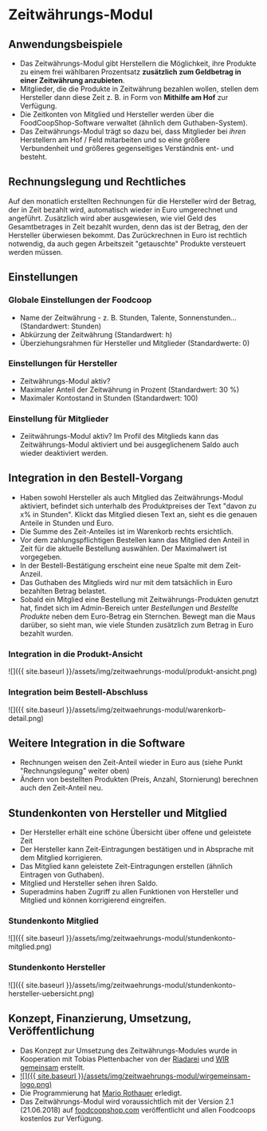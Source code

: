 # Zeitwährungs-Modul

## Anwendungsbeispiele
* Das Zeitwährungs-Modul gibt Herstellern die Möglichkeit, ihre Produkte zu einem frei wählbaren Prozentsatz **zusätzlich zum Geldbetrag in einer Zeitwährung anzubieten**.
* Mitglieder, die die Produkte in Zeitwährung bezahlen wollen, stellen dem Hersteller dann diese Zeit z. B. in Form von **Mithilfe am Hof** zur Verfügung.
* Die Zeitkonten von Mitglied und Hersteller werden über die FoodCoopShop-Software verwaltet (ähnlich dem Guthaben-System).
* Das Zeitwährungs-Modul trägt so dazu bei, dass Mitglieder bei *ihren* Herstellern am Hof / Feld mitarbeiten und so eine größere Verbundenheit und größeres gegenseitiges Verständnis ent- und besteht.

## Rechnungslegung und Rechtliches
Auf den monatlich erstellten Rechnungen für die Hersteller wird der Betrag, der in Zeit bezahlt wird, automatisch wieder in Euro umgerechnet und angeführt. Zusätzlich wird aber ausgewiesen, wie viel Geld des Gesamtbetrages in Zeit bezahlt wurden, denn das ist der Betrag, den der Hersteller überwiesen bekommt. Das Zurückrechnen in Euro ist rechtlich notwendig, da auch gegen Arbeitszeit "getauschte" Produkte versteuert werden müssen.

## Einstellungen

### Globale Einstellungen der Foodcoop
* Name der Zeitwährung - z. B. Stunden, Talente, Sonnenstunden... (Standardwert: Stunden)
* Abkürzung der Zeitwährung (Standardwert: h)
* Überziehungsrahmen für Hersteller und Mitglieder (Standardwerte: 0)

### Einstellungen für Hersteller
* Zeitwährungs-Modul aktiv?
* Maximaler Anteil der Zeitwährung in Prozent (Standardwert: 30 %)
* Maximaler Kontostand in Stunden (Standardwert: 100)

### Einstellung für Mitglieder
* Zeiitwährungs-Modul aktiv? Im Profil des Mitglieds kann das Zeitwährungs-Modul aktiviert und bei ausgeglichenem Saldo auch wieder deaktiviert werden.

## Integration in den Bestell-Vorgang
* Haben sowohl Hersteller als auch Mitglied das Zeitwährungs-Modul aktiviert, befindet sich unterhalb des Produktpreises der Text "davon zu x% in Stunden". Klickt das Mitglied diesen Text an, sieht es die genauen Anteile in Stunden und Euro.
* Die Summe des Zeit-Anteiles ist im Warenkorb rechts ersichtlich.
* Vor dem zahlungspflichtigen Bestellen kann das Mitglied den Anteil in Zeit für die aktuelle Bestellung auswählen. Der Maximalwert ist vorgegeben.
* In der Bestell-Bestätigung erscheint eine neue Spalte mit dem Zeit-Anzeil.
* Das Guthaben des Mitglieds wird nur mit dem tatsächlich in Euro bezahlten Betrag belastet.
* Sobald ein Mitglied eine Bestellung mit Zeitwährungs-Produkten genutzt hat, findet sich im Admin-Bereich unter *Bestellungen* und *Bestellte Produkte* neben dem Euro-Betrag ein Sternchen. Bewegt man die Maus darüber, so sieht man, wie viele Stunden zusätzlich zum Betrag in Euro bezahlt wurden.

### Integration in die Produkt-Ansicht
![]({{ site.baseurl }}/assets/img/zeitwaehrungs-modul/produkt-ansicht.png)

### Integration beim Bestell-Abschluss
![]({{ site.baseurl }}/assets/img/zeitwaehrungs-modul/warenkorb-detail.png)

## Weitere Integration in die Software
* Rechnungen weisen den Zeit-Anteil wieder in Euro aus (siehe Punkt "Rechnungslegung" weiter oben)
* Ändern von bestellten Produkten (Preis, Anzahl, Stornierung) berechnen auch den Zeit-Anteil neu.

## Stundenkonten von Hersteller und Mitglied
* Der Hersteller erhält eine schöne Übersicht über offene und geleistete Zeit
* Der Hersteller kann Zeit-Eintragungen bestätigen und in Absprache mit dem Mitglied korrigieren.
* Das Mitglied kann geleistete Zeit-Eintragungen erstellen (ähnlich Eintragen von Guthaben).
* Mitglied und Hersteller sehen ihren Saldo.
* Superadmins haben Zugriff zu allen Funktionen von Hersteller und Mitglied und können korrigierend eingreifen.

### Stundenkonto Mitglied
![]({{ site.baseurl }}/assets/img/zeitwaehrungs-modul/stundenkonto-mitglied.png)

### Stundenkonto Hersteller
![]({{ site.baseurl }}/assets/img/zeitwaehrungs-modul/stundenkonto-hersteller-uebersicht.png)

## Konzept, Finanzierung, Umsetzung, Veröffentlichung
* Das Konzept zur Umsetzung des Zeitwährungs-Modules wurde in Kooperation mit Tobias Plettenbacher von der [Riadarei](http://www.riadarei.at) und [WIR gemeinsam](http://www.wirgemeinsam.net) erstellt.
* [![]({{ site.baseurl }}/assets/img/zeitwaehrungs-modul/wirgemeinsam-logo.png)](http://www.wirgemeinsam.net)
* Die Programmierung hat [Mario Rothauer](https://www.rothauer-it.com) erledigt.
* Das Zeitwährungs-Modul wird voraussichtlich mit der Version 2.1 (21.06.2018) auf [foodcoopshop.com](https://www.foodcoopshop.com/download) veröffentlicht und allen Foodcoops kostenlos zur Verfügung.
